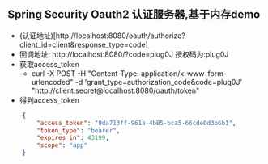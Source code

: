 ## Spring Security Oauth2 认证服务器,基于内存demo

- (认证地址)[http://localhost:8080/oauth/authorize?client_id=client&response_type=code] 
-  回调地址: http://localhost:8080/?code=plug0J   授权码为:plug0J
- 获取access_token
    - curl -X POST -H "Content-Type: application/x-www-form-urlencoded" -d 'grant_type=authorization_code&code=plug0J' "http://client:secret@localhost:8080/oauth/token"
- 得到access_token
```json
    {
        "access_token": "9da713ff-961a-4b85-bca5-66cde0d3b6b1",
        "token_type": "bearer",
        "expires_in": 43199,
        "scope": "app"
    }
```